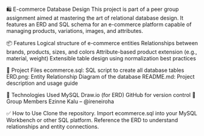 🛍️ E-commerce Database Design
This project is part of a peer group assignment aimed at mastering the art of relational database design. It features an ERD and SQL schema for an e-commerce platform capable of managing products, variations, images, and attributes.

📦 Features
Logical structure of e-commerce entities
Relationships between brands, products, sizes, and colors
Attribute-based product extension (e.g., material, weight)
Extensible table design using normalization best practices

📁 Project Files
ecommerce.sql: SQL script to create all database tables
ERD.png: Entity Relationship Diagram of the database
README.md: Project description and usage guide

🧠 Technologies Used
MySQL
Draw.io (for ERD)
GitHub for version control
👥 Group Members
Ezinne Kalu – @ireneiroha

✅ How to Use
Clone the repository.
Import ecommerce.sql into your MySQL Workbench or other SQL platform.
Reference the ERD to understand relationships and entity connections.
